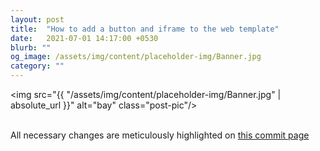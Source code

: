 ```yaml
---
layout: post
title:  "How to add a button and iframe to the web template"
date:   2021-07-01 14:17:00 +0530
blurb: ""
og_image: /assets/img/content/placeholder-img/Banner.jpg
category: ""
---
```


<img src="{{ "/assets/img/content/placeholder-img/Banner.jpg" | absolute_url }}" alt="bay" class="post-pic"/>
<br />
<br />

All necessary changes are meticulously highlighted on [this commit page](https://github.com/trunc8/RoboticsAcademy/commit/5f0d892cf41a019486e9a17c2ee2cffc05c3bd3a)